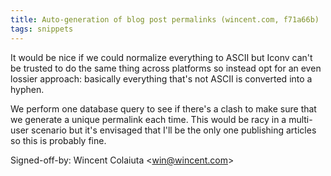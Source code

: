 ```yaml
---
title: Auto-generation of blog post permalinks (wincent.com, f71a66b)
tags: snippets
---
```


It would be nice if we could normalize everything to ASCII but Iconv can't be trusted to do the same thing across platforms so instead opt for an even lossier approach: basically everything that's not ASCII is converted into a hyphen.

We perform one database query to see if there's a clash to make sure that we generate a unique permalink each time. This would be racy in a multi-user scenario but it's envisaged that I'll be the only one publishing articles so this is probably fine.

Signed-off-by: Wincent Colaiuta &lt;win@wincent.com&gt;
